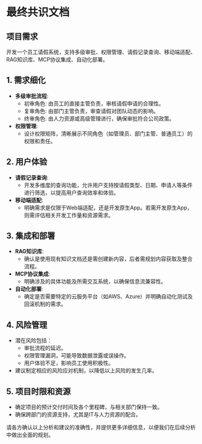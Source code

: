 # 最终共识文档

## 项目需求
开发一个员工请假系统，支持多级审批、权限管理、请假记录查询、移动端适配、RAG知识库、MCP协议集成、自动化部署。

## 1. 需求细化
- **多级审批流程**:
  - 初审角色: 由员工的直接主管负责，审核请假申请的合理性。
  - 复审角色: 由部门主管负责，审查请假对团队动态的影响。
  - 终审角色: 由人力资源或高级管理进行，确保审批符合公司政策。
- **权限管理**:
  - 设计权限矩阵，清晰展示不同角色（如管理员、部门主管、普通员工）的权限和责任。

## 2. 用户体验
- **请假记录查询**:
  - 开发多维度的查询功能，允许用户支持按请假类型、日期、申请人等条件进行筛选，以提高用户查询效率和体验。
- **移动端适配**:
  - 明确需求是仅限于Web端适配，还是开发原生App。若需开发原生App，则需评估相关开发工作量和资源需求。

## 3. 集成和部署
- **RAG知识库**:
  - 确认是使用现有知识文档还是需创建新内容，后者需规划内容获取及整合流程。
- **MCP协议集成**:
  - 明确涉及的具体功能及所需交互系统，以确保信息流兼容性。
- **自动化部署**:
  - 确定是否需要特定的云服务平台（如AWS、Azure）并明确自动化测试及回滚机制的需求。

## 4. 风险管理
- 潜在风险包括：
  - 审批流程的延迟。
  - 权限管理漏洞，可能导致数据泄露或误操作。
  - 用户体验不足，影响员工使用积极性。
- 建议制定相应的风险应对机制，以降低以上风险的发生几率。

## 5. 项目时限和资源
- 确定项目的预计交付时间及各个里程碑，与相关部门保持一致。
- 确保跨部门的资源支持，尤其是IT与人力资源的配合。

请各方确认以上分析和建议的准确性，并提供更多详细信息，以便我们在后续分析中做出全面的规划。
